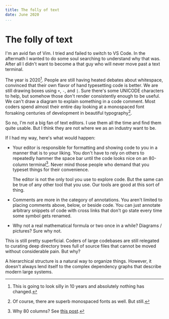 ```yaml
---
title: The folly of text
date: June 2020
...
```

# The folly of text

I'm an avid fan of Vim. I tried and failed to switch to VS Code. In the
aftermath I wanted to do some soul searching to understand why that was. After
all I didn't want to become a that guy who will never move past a text terminal.

The year is 2020[^1]. People are still having heated debates about whitespace,
convinced that their own flavor of hand typesetting code is better. We are still
drawing boxes using `+`, `-`, and `|`. Sure there's some UNICODE characters to
help, but somehow those don't render consistently enough to be useful. We can't
draw a diagram to explain something in a code comment. Most coders spend almost
their entire day looking at a monospaced font forsaking centuries of development
in beautiful typography[^2].

So no, I'm not a big fan of text editors. I use them all the time and find them
quite usable. But I think they are not where we as an industry want to be.

If I had my way, here's what would happen:

* Your editor is responsible for formatting and showing code to you in a manner
  that is to your liking. You don't have to rely on others to repeatedly hammer
  the space bar until the code looks nice on an 80-column terminal[^3]. Never
  mind those people who demand that you typeset things for their convenience.

  The editor is not the only tool you use to explore code. But the same can be
  true of any other tool that you use. Our tools are good at this sort of
  thing.

* Comments are more in the category of annotations. You aren't limited to
  placing comments above, below, or beside code. You can just annotate arbitrary
  snippets of code with cross links that don't go state every time some symbol
  gets renamed.

* Why not a real mathematical formula or two once in a while? Diagrams /
  pictures? Sure why not.

This is still pretty superficial. Coders of large codebases are still relegated
to curating deep directory trees full of source files that cannot be moved
without considerable pain. But why?

A hierarchical structure is a natural way to organize things. However, it
doesn't always lend itself to the complex dependency graphs that describe modern
large systems.

[^1]: This is going to look silly in 10 years and absolutely nothing has
  changed.

[^2]: Of course, there are superb monospaced fonts as well. But still.

[^3]: Why 80 columns? See [this post](https://softwareengineering.stackexchange.com/questions/148677/why-is-80-characters-the-standard-limit-for-code-width).
